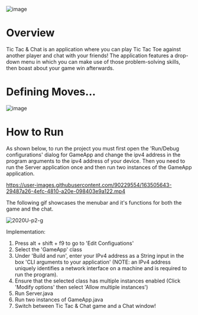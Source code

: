 ![image](https://user-images.githubusercontent.com/90470871/163510395-e5744223-d4c2-4bc3-90fe-b203b81a4231.png)


# Overview
Tic Tac & Chat is an application where you can play Tic Tac Toe against another player and chat with your friends! The application features a drop-down menu in which you can make use of those problem-solving skills, then boast about your game win afterwards.

# Defining Moves...
![image](https://user-images.githubusercontent.com/90470871/163513042-0ff8cca7-9a75-42b8-bccb-946b8d21d97a.png)



# How to Run
As shown below, to run the project you must first open the 'Run/Debug configurations' dialog for GameApp and change the ipv4 address in the program arguments to the ipv4 address of your device. Then you need to run the Server application once and then run two instances of the GameApp application.

https://user-images.githubusercontent.com/90229554/163505643-29487a26-4efc-4810-a20e-098403e9a122.mp4

The following gif showcases the menubar and it's functions for both the game and the chat. 

![2020U-p2-g](https://user-images.githubusercontent.com/90229554/163505957-e18e3d8d-2d5d-4d90-b574-ce616d0c116d.gif)

Implementation:
1. Press alt + shift + f9 to go to 'Edit Configuations'
2. Select the 'GameApp' class
3. Under 'Build and run', enter your IPv4 address as a String input in the box 'CLI arguments to your application' (NOTE: an IPv4 address uniquely identifies a network interface on a machine and is required to run the program).
4. Ensure that the selected class has multiple instances enabled (Click 'Modify options' then select 'Allow multiple instances')
5. Run Server.java
6. Run two instances of GameApp.java 
7. Switch between Tic Tac & Chat game and a Chat window!

